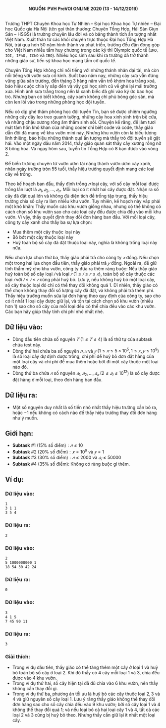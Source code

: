 **<center>NGUỒN: PVH PreVOI ONLINE 2020 (13 - 14/12/2019)</center>**
<br>

Trường THPT Chuyên Khoa học Tự Nhiên – Đại học Khoa học Tự nhiên – Đại học Quốc gia Hà Nội (tên gọi thân thương: Chuyên Tổng Hợp, Hải Sản Giun Sán – HSGS) là trường chuyên lâu đời và có bảng thành tích ấn tượng nhất Việt Nam. Xuất thân từ các khối chuyên trực thuộc Đại học Tổng Hợp Hà Nội, trải qua hơn 50 năm hình thành và phát triển, trường đều đặn đóng góp cho Việt Nam nhiều tấm huy chương trong các kỳ thi Olympic quốc tế (`IMO, IOI, IPhO, IChO` và `IBO`). Nhiều học sinh sau khi ra trường đã trở thành những giáo sư, tiến sỹ khoa học mang tầm cỡ quốc tế.

Chuyên Tổng Hợp không chỉ nổi tiếng với những thánh nhân đại tài, mà còn nổi tiếng với vườn sưa cổ kính. Suốt bao năm nay, những cây sưa vẫn đứng vững giữa sân trường, đến tháng $3$ hàng năm vẫn trổ khóm hoa trắng xoá, báo hiệu cuộc chia ly sắp đến và vẫy gọi học sinh cũ về ghé lại mái trường xưa. Hình ảnh sưa trắng trong nền lá xanh biếc đã ghi vào ký ức bao học trò. Nhưng bạn có biết không, cây xanh không chỉ phủ bóng góc sân, mà còn len lỏi vào trong những phòng học đội tuyển.

Nếu có dịp ghé thăm phòng học đội tuyển Tin, bạn sẽ được chiêm ngưỡng những cây dây leo treo quanh tường, những cây hoa xinh xinh trên bệ cửa, và những chậu xương rồng âm thầm sinh sôi. Chuyện kể rằng, để làm tươi mát tâm hồn khô khan của những coder chỉ biết code và code, thầy giáo dẫn đội đã mang về khu vườn mini này. Nhưng khu vườn còn là biểu tượng linh thiêng, báo hiệu những thành quá ấn tượng mà thầy trò đội tuyển sẽ gặt hái. Vào một ngày đầu năm $2014$, thầy giáo quan sát thấy cây xương rồng nở $8$ bông hoa. Và ngay hôm sau, tuyển tin Tổng Hợp có $8$ bạn được vào vòng $2$.

Để biến trường chuyên từ vườn ươm tài năng thành vườn ươm cây xanh, nhân ngày trường tròn $55$ tuổi, thầy hiệu trưởng quyết định mang các loại cây về trồng.

Theo kế hoạch ban đầu, thầy định trồng $𝑛$ loại cây, với số cây mỗi loại được trồng lần lượt là $𝑎_1, 𝑎_2, … , 𝑎_𝑛$. Mỗi loại có ít nhất hai cây được đặt. Nhận ra số cây đã đặt quá lớn và không đủ diện tích để trồng tập trung, thầy hiệu trưởng chia số cây ra làm nhiều khu vườn. Tuy nhiên, kế hoạch này vấp phải một khó khăn: Thầy muốn các khu vườn giống nhau, nhưng có thể không có cách chọn số khu vườn sao cho các loại cây đều được chia đều vào mỗi khu vườn. Vì vậy, thầy quyết định thay đổi đơn hàng ban đầu. Với mỗi loại cây, công ty cây xanh cho thầy ba sự lựa chọn:
- Mua thêm một cây thuộc loại này 
- Bỏ bớt một cây thuộc loại này 
- Huỷ toàn bộ số cây đã đặt thuộc loại này, nghĩa là không trồng loại này nữa. 

Nếu chọn lựa chọn thứ ba, thầy giáo phải trả cho công ty $𝑥$ đồng. Nếu chọn một trong hai lựa chọn đầu tiên, thầy giáo phải trả $𝑦$ đồng. Ngoài ra, để giữ tính thẩm mỹ cho khu vườn, công ty đưa ra thêm ràng buộc: Nếu thầy giáo huỷ toàn bộ số cây loại $𝑙$ và loại $𝑟$ $(1 ≤ 𝑙 ≤ 𝑟 ≤ 𝑛)$, toàn bộ số cây thuộc các loại $𝑖$ với $𝑙 ≤ 𝑖 ≤ 𝑟$ cũng phải huỷ bỏ. Lưu ý, nếu không huỷ bỏ một loại cây, số cây thuộc loại đó chỉ có thể thay đổi không quá $1$. Dĩ nhiên, thầy giáo có thể chọn không thay đổi số lượng cây đã đặt, và không phải trả thêm phí. Thầy hiệu trưởng muốn sửa lại đơn hàng theo quy định của công ty, sao cho có ít nhất $1$ loại cây được giữ lại, và tồn tại cách chọn số khu vườn (nhiều hơn $1$) sao cho số cây của mỗi loại đều có thể chia đều vào các khu vườn. Các bạn hãy giúp thầy tính chi phí nhỏ nhất nhé.

## Dữ liệu vào:
- Dòng đầu tiên chứa số nguyên $𝑇$ $(1 ≤ 𝑇 ≤ 4)$ là số thứ tự của subtask chứa test này.
- Dòng thứ hai chứa ba số nguyên $𝑛, 𝑥$ và $𝑦$ $(1 ≤ 𝑛 ≤ 5 \times 10^5, 1 ≤ 𝑥, 𝑦 ≤ 10^9)$ là số loại cây dự định được trồng, chi phí để huỷ bỏ đơn đặt hàng của một loại cây và chi phí để mua thêm hoặc bớt đi một cây thuộc một loại nào đó.
- Dòng thứ ba chứa $𝑛$ số nguyên $𝑎_1, 𝑎_2, … , 𝑎_𝑛\ (2 ≤ 𝑎_𝑖 ≤ 10^{12})$ là số cây được đặt hàng ở mỗi loại, theo đơn hàng ban đầu.

## Dữ liệu ra:
- Một số nguyên duy nhất là số tiền nhỏ nhất thầy hiệu trưởng cần bỏ ra, hoặc $−1$ nếu không có cách nào để thầy hiệu trưởng thay đổi đơn hàng như ý muốn.

## Giới hạn:
- **Subtask** $\#1$ $(15\%\text{ số điểm}): 𝑛 ≤ 10$ 
- **Subtask** $\#2$ $(20\% \text{ số điểm}): 𝑥 = 10^9\text{ và }𝑦 = 1$ 
- **Subtask** $\#3$ $(30\% \text{ số điểm}): 𝑛 ≤ 2000\text{ và }𝑎_𝑖 ≤ 50000$ 
- **Subtask** $\#4$ $(35\% \text{ số điểm}):$ Không có ràng buộc gì thêm. 

## Ví dụ:
### Dữ liệu vào:
```
1
3 1 1
3 5 4
```

### Dữ liệu ra:
```
2
```

### Dữ liệu vào:
```
2
5 1000000000 1
18 54 30 42 24
```

### Dữ liệu ra:
```
0
```

### Dữ liệu vào:
```
3
4 1 5
7 45 90 11
```

### Dữ liệu ra:
```
3
```

### Giải thích:
- Trong ví dụ đầu tiên, thầy giáo có thể tăng thêm một cây ở loại $1$ và huỷ bỏ toàn bộ số cây ở loại $2$. Khi đó thầy có $4$ cây mỗi loại $1$ và $3$, chia đều được vào $4$ khu vườn.
- Trong ví dụ thứ hai, số cây hiện tại đã đủ chia vào $6$ khu vườn, nên thầy không cần thay đổi gì. 
- Trong ví dụ thứ ba, phương án tối ưu là huỷ bỏ các cây thuộc loại $2, 3$ và $4$ và giữ nguyên số cây loại $1$. Lưu ý rằng thầy giáo không thể thay đổi đơn hàng sao cho số cây chia đều vào $9$ khu vườn; bởi số cây loại $1$ và $4$ không thể thay đổi quá $1$; và nếu loại bỏ cả hai loại cây $1$ và $4$, tất cả các loại $2$ và $3$ cũng bị huỷ bỏ theo. Nhưng thầy cần giữ lại ít nhất một loại cây.
